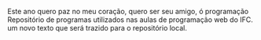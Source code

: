 Este ano quero paz no meu coração, quero ser seu amigo, ó programação
Repositório de programas utilizados nas aulas de programação web do IFC.
um novo texto que será trazido para o repositório local.
